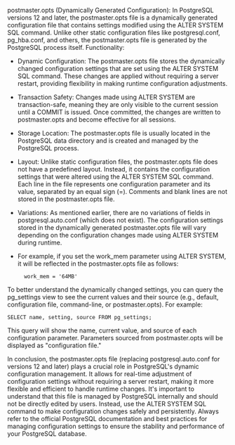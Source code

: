 postmaster.opts (Dynamically Generated Configuration):
In PostgreSQL versions 12 and later, the postmaster.opts file is a dynamically generated configuration file that contains settings modified using the ALTER SYSTEM SQL command. Unlike other static configuration files like postgresql.conf, pg_hba.conf, and others, the postmaster.opts file is generated by the PostgreSQL process itself.
Functionality:
- Dynamic Configuration: The postmaster.opts file stores the dynamically changed configuration settings that are set using the ALTER SYSTEM SQL command. These changes are applied without requiring a server restart, providing flexibility in making runtime configuration adjustments.
- Transaction Safety: Changes made using ALTER SYSTEM are transaction-safe, meaning they are only visible to the current session until a COMMIT is issued. Once committed, the changes are written to postmaster.opts and become effective for all sessions.
- Storage Location: The postmaster.opts file is usually located in the PostgreSQL data directory and is created and managed by the PostgreSQL process.
- Layout: Unlike static configuration files, the postmaster.opts file does not have a predefined layout. Instead, it contains the configuration settings that were altered using the ALTER SYSTEM SQL command. Each line in the file represents one configuration parameter and its value, separated by an equal sign (=). Comments and blank lines are not stored in the postmaster.opts file.
- Variations: As mentioned earlier, there are no variations of fields in postgresql.auto.conf (which does not exist). The configuration settings stored in the dynamically generated postmaster.opts file will vary depending on the configuration changes made using ALTER SYSTEM during runtime.
- For example, if you set the work_mem parameter using ALTER SYSTEM, it will be reflected in the postmaster.opts file as follows:

        work_mem = '64MB'

To better understand the dynamically changed settings, you can query the pg_settings view to see the current values and their source (e.g., default, configuration file, command-line, or postmaster.opts). For example:


    SELECT name, setting, source FROM pg_settings;

This query will show the name, current value, and source of each configuration parameter. Parameters sourced from postmaster.opts will be displayed as "configuration file."

In conclusion, the postmaster.opts file (replacing postgresql.auto.conf for versions 12 and later) plays a crucial role in PostgreSQL's dynamic configuration management. It allows for real-time adjustment of configuration settings without requiring a server restart, making it more flexible and efficient to handle runtime changes. It's important to understand that this file is managed by PostgreSQL internally and should not be directly edited by users. Instead, use the ALTER SYSTEM SQL command to make configuration changes safely and persistently. Always refer to the official PostgreSQL documentation and best practices for managing configuration settings to ensure the stability and performance of your PostgreSQL database.
